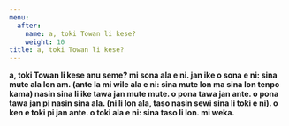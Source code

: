 ```yaml
---
menu:
  after: 
    name: a, toki Towan li kese?
    weight: 10
title: a, toki Towan li kese?
---
```



**a, toki Towan li kese anu seme? mi sona ala e ni. jan ike o sona e ni: sina mute ala lon am. (ante la mi wile ala e ni: sina mute lon ma sina lon tenpo kama) nasin sina li ike tawa jan mute mute. o pona tawa jan ante. o pona tawa jan pi nasin sina ala. (ni li lon ala, taso nasin sewi sina li toki e ni). o ken e toki pi jan ante. o toki ala e ni: sina taso li lon. mi weka.**
